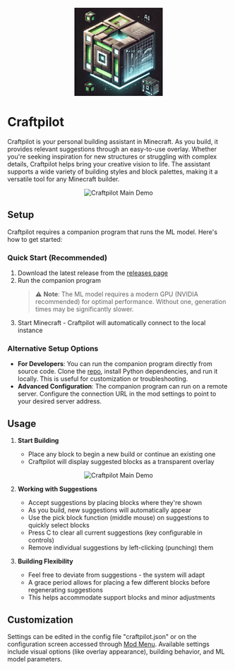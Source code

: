 <p align="center">
  <img src="src/main/resources/assets/craftpilot/icon.png" alt="Craftpilot Logo" width="200">
</p>

# Craftpilot

Craftpilot is your personal building assistant in Minecraft. As you build, it provides relevant suggestions through an easy-to-use overlay. Whether you're seeking inspiration for new structures or struggling with complex details, Craftpilot helps bring your creative vision to life. The assistant supports a wide variety of building styles and block palettes, making it a versatile tool for any Minecraft builder.

<p align="center">
  <img src="showcase1.gif" alt="Craftpilot Main Demo" width="600">
</p>

## Setup

Craftpilot requires a companion program that runs the ML model. Here's how to get started:

### Quick Start (Recommended)

1. Download the latest release from the [releases page](https://github.com/mmmfrieddough/minecraft-schematic-generator/releases)
2. Run the companion program
   > ⚠️ **Note**: The ML model requires a modern GPU (NVIDIA recommended) for optimal performance. Without one, generation times may be significantly slower.
3. Start Minecraft - Craftpilot will automatically connect to the local instance

### Alternative Setup Options

- **For Developers**: You can run the companion program directly from source code. Clone the [repo](https://github.com/mmmfrieddough/minecraft-schematic-generator), install Python dependencies, and run it locally. This is useful for customization or troubleshooting.
- **Advanced Configuration**: The companion program can run on a remote server. Configure the connection URL in the mod settings to point to your desired server address.

## Usage

1. **Start Building**

   - Place any block to begin a new build or continue an existing one
   - Craftpilot will display suggested blocks as a transparent overlay

<p align="center">
  <img src="showcase2.gif" alt="Craftpilot Main Demo" width="600">
</p>

2. **Working with Suggestions**

   - Accept suggestions by placing blocks where they're shown
   - As you build, new suggestions will automatically appear
   - Use the pick block function (middle mouse) on suggestions to quickly select blocks
   - Press C to clear all current suggestions (key configurable in controls)
   - Remove individual suggestions by left-clicking (punching) them

3. **Building Flexibility**
   - Feel free to deviate from suggestions - the system will adapt
   - A grace period allows for placing a few different blocks before regenerating suggestions
   - This helps accommodate support blocks and minor adjustments

## Customization

Settings can be edited in the config file "craftpilot.json" or on the configuration screen accessed through [Mod Menu](https://github.com/TerraformersMC/ModMenu). Available settings include visual options (like overlay appearance), building behavior, and ML model parameters.
